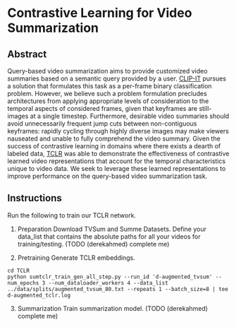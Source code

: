 # Contrastive Learning for Video Summarization

## Abstract

Query-based video summarization aims to provide customized video summaries based on a semantic query provided by a user.  [CLIP-IT](https://arxiv.org/pdf/2107.00650.pdf) pursues a solution that formulates this task as a per-frame binary classification problem. However, we believe such a problem formulation precludes architectures from applying appropriate levels of consideration to the temporal aspects of considered frames, given that keyframes are still-images at a single timestep. Furthermore, desirable video summaries should avoid unnecessarily frequent jump cuts between non-contiguous keyframes: rapidly cycling through highly diverse images may make viewers nauseated and unable to fully comprehend the video summary. Given the success of contrastive learning in domains where there exists a dearth of labeled data, [TCLR](https://arxiv.org/pdf/2101.07974.pdf) was able to demonstrate the effectiveness of contrastive learned video representations that account for the temporal characteristics unique to video data. We seek to leverage these learned representations to improve performance on the query-based video summarization task.



## Instructions
Run the following to train our TCLR network.
1. Preparation
Download TVSum and Summe Datasets. Define your data_list that contains the absolute paths for all your videos for training/testing. (TODO (derekahmed) complete me)

2. Pretraining
Generate TCLR embeddings.
```
cd TCLR
python sumtclr_train_gen_all_step.py --run_id 'd-augmented_tvsum' --num_epochs 3 --num_dataloader_workers 4 --data_list ../data/splits/augmented_tvsum_80.txt --repeats 1 --batch_size=8 | tee d-augmented_tclr.log
```

3. Summarization
Train summarization model. (TODO (derekahmed) complete me)